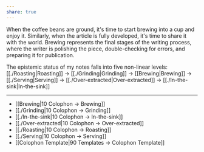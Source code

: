 ```yaml
---
share: true
---
```

When the coffee beans are ground, it's time to start brewing into a cup and enjoy it. Similarly, when the article is fully developed, it's time to share it with the world. Brewing represents the final stages of the writing process, where the writer is polishing the piece, double-checking for errors, and preparing it for publication.

The epistemic status of my notes falls into five non-linear levels: [[./Roasting|Roasting]] -> [[./Grinding|Grinding]] -> [[Brewing|Brewing]] -> [[./Serving|Serving]] -> [[./Over-extracted|Over-extracted]] -> [[./In-the-sink|In-the-sink]]

---
- [[Brewing|10 Colophon → Brewing]]
- [[./Grinding|10 Colophon → Grinding]]
- [[./In-the-sink|10 Colophon → In-the-sink]]
- [[./Over-extracted|10 Colophon → Over-extracted]]
- [[./Roasting|10 Colophon → Roasting]]
- [[./Serving|10 Colophon → Serving]]
- [[Colophon Template|90 Templates → Colophon Template]]
